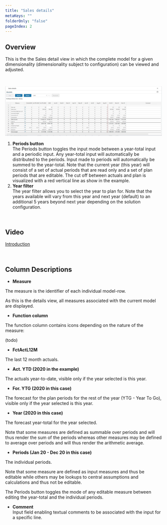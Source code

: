 ```yaml
---
title: "Sales details"
metaKeys: ""
folderOnly: "false"
pageIndex: 2
---
```


## Overview
This is the the Sales detail view in which the complete model for a given dimensionality (dimensionality subject to configuration) can be viewed and adjusted.

<br/>

![](img/SalesForecastDetailView.jpg)

1. **Periods button** <br/>
The Periods button toggles the input mode between a year-total input and a periodic input. Any year-total input will automatically be distributed to the periods. Input made to periods will automatically be summed to the year-total.
Note that the current year (this year) will consist of a set of actual periods that are read only and a set of plan periods that are editable. The cut off between actuals and plan is visualized with a red vertical line as show in the example.
2. **Year filter** <br/>
The year filter allows you to select the year to plan for. Note that the years available will vary from this year and next year (default) to an additional 5 years beyond next year depending on the solution configuration.

<br/>


## Video
[Introduction](https://profitbasedocs.blob.core.windows.net/enduserhelp/videos/ForecastSalesInput.mp4)<br/>

<br/>

## Column Descriptions 

- **Measure**<br/>

The measure is the identifier of each individual model-row.

As this is the details view, all measures associated with the current model are displayed.

- **Function column**<br/>

The function column contains icons depending on the nature of the measure:

(todo)

- **FctActL12M**<br/>

The last 12 month actuals.

- **Act. YTD (2020 in the example)**<br/>

The actuals year-to-date, visible only if the year selected is this year.

- **For. YTG (2020 in this case)**<br/>

The forecast for the plan periods for the rest of the year (YTG - Year To Go), visible only if the year selected is this year.

- **Year (2020 in this case)**<br/>

The forecast year-total for the year selected.

Note that some measures are defined as summable over periods and will thus render the sum of the periods whereas other measures may be defined to average over periods and will thus render the arithmetic average.

- **Periods (Jan 20 - Dec 20 in this case)**<br/>

The individual periods. 

Note that some measure are defined as input measures and thus be editable while others may be lookups to central assumptions and calculations and thus not be editable.

The Periods button toggles the mode of any editable measure between editing the year-total and the individual periods.

- **Comment** <br/>
Input field enabling textual comments to be associated with the input for a specific line.

<br/>





